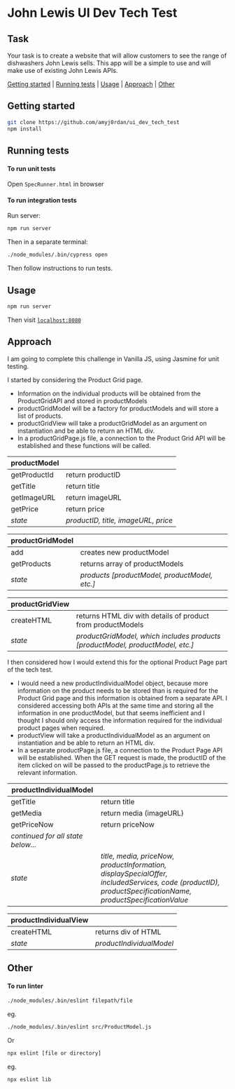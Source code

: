 # John Lewis UI Dev Tech Test

## Task

Your task is to create a website that will allow customers to see the range of dishwashers John Lewis sells. This app will be a simple to use and will make use of existing John Lewis APIs.

[Getting started](#getting-started) | [Running tests](#running-tests) | [Usage](#usage) | [Approach](#approach) | [Other](#other)

## Getting started

```bash
git clone https://github.com/amyj0rdan/ui_dev_tech_test
npm install
```

## Running tests

#### To run unit tests
Open `SpecRunner.html` in browser

#### To run integration tests

Run server:

```bash
npm run server
```

Then in a separate terminal:

```bash
./node_modules/.bin/cypress open
```

Then follow instructions to run tests.

## Usage

```bash
npm run server
```

Then visit [`localhost:8080`](http://localhost:8080/)

## Approach

I am going to complete this challenge in Vanilla JS, using Jasmine for unit testing.

I started by considering the Product Grid page.
- Information on the individual products will be obtained from the ProductGridAPI and stored in productModels
- productGridModel will be a factory for productModels and will store a list of products.
- productGridView will take a productGridModel as an argument on instantiation and be able to return an HTML div.
- In a productGridPage.js file, a connection to the Product Grid API will be established and these functions will be called.

| productModel | |
| ------ | ------ |
| getProductId | return productID |
| getTitle | return title |
| getImageURL | return imageURL |
| getPrice | return price |
| *state* | *productID, title, imageURL, price* |

| productGridModel | |
| ------ | ------ |
| add | creates new productModel |
| getProducts | returns array of productModels |
| *state* | *products [productModel, productModel, etc.]* |

| productGridView| |
| ------ | ------ |
| createHTML | returns HTML div with details of product from productModels |
| *state* | *productGridModel, which includes products [productModel, productModel, etc.]* |

I then considered how I would extend this for the optional Product Page part of the tech test.
- I would need a new productIndividualModel object, because more information on the product needs to be stored than is required for the Product Grid page and this information is obtained from a separate API. I considered accessing both APIs at the same time and storing all the information in one productModel, but that seems inefficient and I thought I should only access the information required for the individual product pages when required.
- productView will take a productIndividualModel as an argument on instantiation and be able to return an HTML div.
- In a separate productPage.js file, a connection to the Product Page API will be established. When the GET request is made, the productID of the item clicked on will be passed to the productPage.js to retrieve the relevant information.

| productIndividualModel | |
| ------ | ------ |
| getTitle | return title |
| getMedia | return media (imageURL) |
| getPriceNow | return priceNow |
| *continued for all state below...* | |
| *state* | *title, media, priceNow, productInformation, displaySpecialOffer, includedServices, code (productID), productSpecificationName, productSpecificationValue* |

| productIndividualView | |
| ------ | ------ |
| createHTML | returns div of HTML |
| *state* | *productIndividualModel* |

## Other

#### To run linter

```bash
./node_modules/.bin/eslint filepath/file
```

eg.

```bash
./node_modules/.bin/eslint src/ProductModel.js
```

Or

```bash
npx eslint [file or directory]
```

eg.

```bash
npx eslint lib
```

